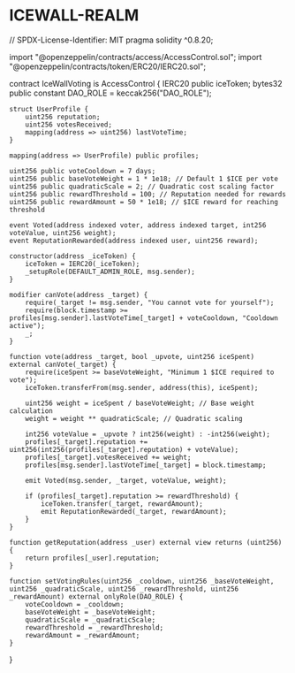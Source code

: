 # ICEWALL-REALM
// SPDX-License-Identifier: MIT
pragma solidity ^0.8.20;

import "@openzeppelin/contracts/access/AccessControl.sol";
import "@openzeppelin/contracts/token/ERC20/IERC20.sol";

contract IceWallVoting is AccessControl {
    IERC20 public iceToken;
    bytes32 public constant DAO_ROLE = keccak256("DAO_ROLE");

    struct UserProfile {
        uint256 reputation;
        uint256 votesReceived;
        mapping(address => uint256) lastVoteTime;
    }

    mapping(address => UserProfile) public profiles;

    uint256 public voteCooldown = 7 days;
    uint256 public baseVoteWeight = 1 * 1e18; // Default 1 $ICE per vote
    uint256 public quadraticScale = 2; // Quadratic cost scaling factor
    uint256 public rewardThreshold = 100; // Reputation needed for rewards
    uint256 public rewardAmount = 50 * 1e18; // $ICE reward for reaching threshold

    event Voted(address indexed voter, address indexed target, int256 voteValue, uint256 weight);
    event ReputationRewarded(address indexed user, uint256 reward);
    
    constructor(address _iceToken) {
        iceToken = IERC20(_iceToken);
        _setupRole(DEFAULT_ADMIN_ROLE, msg.sender);
    }

    modifier canVote(address _target) {
        require(_target != msg.sender, "You cannot vote for yourself");
        require(block.timestamp >= profiles[msg.sender].lastVoteTime[_target] + voteCooldown, "Cooldown active");
        _;
    }

    function vote(address _target, bool _upvote, uint256 iceSpent) external canVote(_target) {
        require(iceSpent >= baseVoteWeight, "Minimum 1 $ICE required to vote");
        iceToken.transferFrom(msg.sender, address(this), iceSpent);

        uint256 weight = iceSpent / baseVoteWeight; // Base weight calculation
        weight = weight ** quadraticScale; // Quadratic scaling

        int256 voteValue = _upvote ? int256(weight) : -int256(weight);
        profiles[_target].reputation += uint256(int256(profiles[_target].reputation) + voteValue);
        profiles[_target].votesReceived += weight;
        profiles[msg.sender].lastVoteTime[_target] = block.timestamp;

        emit Voted(msg.sender, _target, voteValue, weight);

        if (profiles[_target].reputation >= rewardThreshold) {
            iceToken.transfer(_target, rewardAmount);
            emit ReputationRewarded(_target, rewardAmount);
        }
    }

    function getReputation(address _user) external view returns (uint256) {
        return profiles[_user].reputation;
    }

    function setVotingRules(uint256 _cooldown, uint256 _baseVoteWeight, uint256 _quadraticScale, uint256 _rewardThreshold, uint256 _rewardAmount) external onlyRole(DAO_ROLE) {
        voteCooldown = _cooldown;
        baseVoteWeight = _baseVoteWeight;
        quadraticScale = _quadraticScale;
        rewardThreshold = _rewardThreshold;
        rewardAmount = _rewardAmount;
    }
}